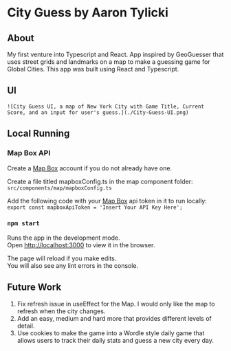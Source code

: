 # City Guess by Aaron Tylicki

## About
My first venture into Typescript and React. App inspired by GeoGuesser that uses street grids and landmarks on a map to make a guessing game for Global Cities.
This app was built using React and Typescript.

## UI
	![City Guess UI, a map of New York City with Game Title, Current Score, and an input for user's guess.](./City-Guess-UI.png)

## Local Running
### Map Box API 
Create a [Map Box](https://www.mapbox.com/) account if you do not already have one. 

Create a file titled mapboxConfig.ts in the map component folder:
    `src/components/map/mapboxConfig.ts`

Add the following code with your [Map Box](https://www.mapbox.com/) api token in it to run locally:
    `export const mapboxApiToken = 'Insert Your API Key Here';`

### `npm start`

Runs the app in the development mode.<br /> Open
[http://localhost:3000](http://localhost:3000) to view it in the browser.

The page will reload if you make edits.<br /> You will also see any lint errors
in the console.

## Future Work 
1. Fix refresh issue in useEffect for the Map. I would only like the map to refresh when the city changes.
2. Add an easy, medium and hard more that provides different levels of detail.
3. Use cookies to make the game into a Wordle style daily game that allows users to track their daily stats and guess a new city every day.

